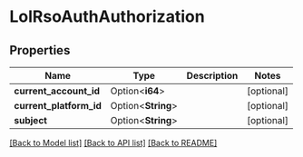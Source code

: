 # LolRsoAuthAuthorization

## Properties

Name | Type | Description | Notes
------------ | ------------- | ------------- | -------------
**current_account_id** | Option<**i64**> |  | [optional]
**current_platform_id** | Option<**String**> |  | [optional]
**subject** | Option<**String**> |  | [optional]

[[Back to Model list]](../README.md#documentation-for-models) [[Back to API list]](../README.md#documentation-for-api-endpoints) [[Back to README]](../README.md)


